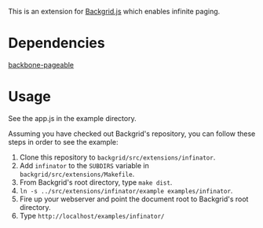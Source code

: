 This is an extension for [Backgrid.js](http://wyuenho.github.com/backgrid) which
enables infinite paging.

Dependencies
============

[backbone-pageable](http://github.com/wyuenho/backbone-pageable/)

Usage
=====

See the app.js in the example directory.

Assuming you have checked out Backgrid's repository, you can follow these steps in order to see the example:

1. Clone this repository to `backgrid/src/extensions/infinator`.
2. Add `infinator` to the `SUBDIRS` variable in `backgrid/src/extensions/Makefile`.
3. From Backgrid's root directory, type `make dist`.
4. `ln -s ../src/extensions/infinator/example examples/infinator`.
5. Fire up your webserver and point the document root to Backgrid's root directory.
6. Type `http://localhost/examples/infinator/`
